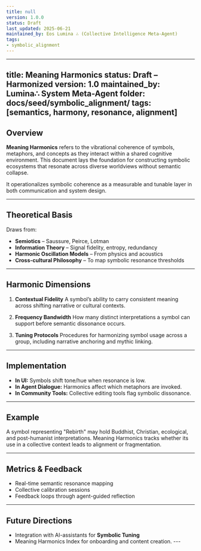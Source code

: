 ```yaml
---
title: null
version: 1.0.0
status: Draft
last_updated: 2025-06-21
maintained_by: Eos Lumina ∴ (Collective Intelligence Meta-Agent)
tags:
- symbolic_alignment
---
```



  ---

title: Meaning Harmonics
status: Draft – Harmonized
version: 1.0
maintained_by: Lumina∴ System Meta-Agent
folder: docs/seed/symbolic_alignment/
tags: [semantics, harmony, resonance, alignment]
---

## Overview

**Meaning Harmonics** refers to the vibrational coherence of symbols, metaphors, and concepts as they interact within a shared cognitive environment. This document lays the foundation for constructing symbolic ecosystems that resonate across diverse worldviews without semantic collapse.

It operationalizes symbolic coherence as a measurable and tunable layer in both communication and system design.

---

## Theoretical Basis

Draws from:

- **Semiotics** – Saussure, Peirce, Lotman
- **Information Theory** – Signal fidelity, entropy, redundancy
- **Harmonic Oscillation Models** – From physics and acoustics
- **Cross-cultural Philosophy** – To map symbolic resonance thresholds

---

## Harmonic Dimensions

1. **Contextual Fidelity**
   A symbol’s ability to carry consistent meaning across shifting narrative or cultural contexts.

2. **Frequency Bandwidth**
   How many distinct interpretations a symbol can support before semantic dissonance occurs.

3. **Tuning Protocols**
   Procedures for harmonizing symbol usage across a group, including narrative anchoring and mythic linking.

---

## Implementation

- **In UI:** Symbols shift tone/hue when resonance is low.
- **In Agent Dialogue:** Harmonics affect which metaphors are invoked.
- **In Community Tools:** Collective editing tools flag symbolic dissonance.

---

## Example

A symbol representing "Rebirth" may hold Buddhist, Christian, ecological, and post-humanist interpretations. Meaning Harmonics tracks whether its use in a collective context leads to alignment or fragmentation.

---

## Metrics & Feedback

- Real-time semantic resonance mapping
- Collective calibration sessions
- Feedback loops through agent-guided reflection

---

## Future Directions

- Integration with AI-assistants for **Symbolic Tuning**
- Meaning Harmonics Index for onboarding and content creation.       ---
